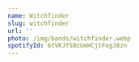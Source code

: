 ```yaml
---
name: Witchfinder
slug: witchfinder
url: ''
photo: /img/bands/witchfinder.webp
spotifyId: 6tVKJfS0zUeHCjtFogJ8zn
---
```

